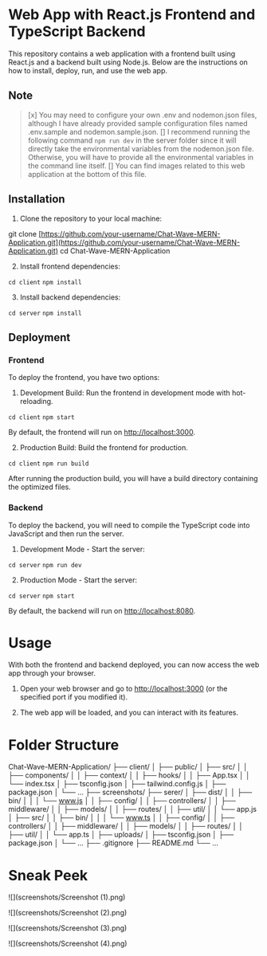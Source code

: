 # Web App with React.js Frontend and TypeScript Backend

This repository contains a web application with a frontend built using React.js and a backend built using Node.js. Below are the instructions on how to install, deploy, run, and use the web app.

## Note

> [x] You may need to configure your own .env and nodemon.json files, although I have already provided sample configuration files named .env.sample and nodemon.sample.json.
> [] I recommend running the following command `npm run dev` in the server folder since it will directly take the environmental variables from the nodemon.json file. Otherwise, you will have to provide all the environmental variables in the command line itself.
> [] You can find images related to this web application at the bottom of this file.

## Installation

1. Clone the repository to your local machine:

git clone [https://github.com/your-username/Chat-Wave-MERN-Application.git](https://github.com/your-username/Chat-Wave-MERN-Application.git)
cd Chat-Wave-MERN-Application

2. Install frontend dependencies:

`cd client`
`npm install`

3. Install backend dependencies:

`cd server`
`npm install`

## Deployment

### Frontend

To deploy the frontend, you have two options:

1. Development Build: Run the frontend in development mode with hot-reloading.

`cd client`
`npm start`

By default, the frontend will run on [http://localhost:3000](http://localhost:3000).

2. Production Build: Build the frontend for production.

`cd client`
`npm run build`

After running the production build, you will have a build directory containing the optimized files.

### Backend

To deploy the backend, you will need to compile the TypeScript code into JavaScript and then run the server.

1. Development Mode - Start the server:

`cd server`
`npm run dev`

2. Production Mode - Start the server:

`cd server`
`npm start`

By default, the backend will run on [http://localhost:8080](http://localhost:8080).

# Usage

With both the frontend and backend deployed, you can now access the web app through your browser.

1. Open your web browser and go to [http://localhost:3000](http://localhost:3000) (or the specified port if you modified it).

2. The web app will be loaded, and you can interact with its features.

# Folder Structure

Chat-Wave-MERN-Application/
├── client/
│   ├── public/
│   ├── src/
│   │   ├── components/
│   │   ├── context/
│   │   ├── hooks/
│   │   ├── App.tsx
│   │   └── index.tsx
│   ├── tsconfig.json
│   ├── tailwind.config.js
│   ├── package.json
│   └── ...
├── screenshots/
├── serer/
│   ├── dist/
│   │   ├── bin/
│   │   │   └── www.js
│   │   ├── config/
│   │   ├── controllers/
│   │   ├── middleware/
│   │   ├── models/
│   │   ├── routes/
│   │   ├── util/
│   │   └── app.js
│   ├── src/
│   │   ├── bin/
│   │   │   └── www.ts
│   │   ├── config/
│   │   ├── controllers/
│   │   ├── middleware/
│   │   ├── models/
│   │   ├── routes/
│   │   ├── util/
│   │   └── app.ts
│   ├── uploads/
│   ├── tsconfig.json
│   ├── package.json
│   └── ...
├── .gitignore
├── README.md
└── ...

# Sneak Peek

![](screenshots/Screenshot (1).png)


![](screenshots/Screenshot (2).png)


![](screenshots/Screenshot (3).png)


![](screenshots/Screenshot (4).png)